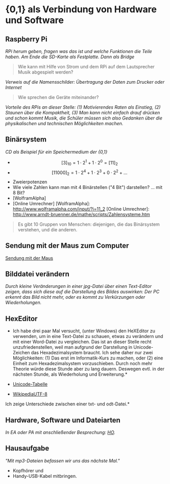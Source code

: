 # {0,1} als Verbindung von Hardware und Software

## Raspberry Pi
*RPi herum geben, fragen was das ist und welche Funktionen die Teile haben. Am Ende die SD-Karte als Festplatte. Dann als Bridge*

> Wie kann mit Hilfe von Strom und dem RPi auf dem Lautsprecher Musik abgespielt werden?

*Verweis auf die Namensschilder: Übertragung der Daten zum Drucker oder Internet*

> Wie sprechen die Geräte miteinander?

*Vorteile des RPis an dieser Stelle: (1) Motivierendes Raten als Einstieg, (2) Staunen über die Kompaktheit, (3) Man kann nicht einfach drauf drücken und schon kommt Musik, die Schüler müssen sich also Gedanken über die physikalischen und technischen Möglichkeiten machen.*

## Binärsystem

*CD als Beispiel für ein Speichermedium der {0,1}*

* $$[3]_{10} = 1 \cdot 2^1 + 1 \cdot 2^0 = [11]_2$$
* $$[11000]_2 = 1 \cdot 2^4 + 1 \cdot 2^3 + 0 \cdot 2^2 + ...$$
* Zweierpotenzen
* Wie viele Zahlen kann man mit 4 Binärstellen ("4 Bit") darstellen? ... mit 8 Bit?
* [WolframAlpha]
* [Online Umrechner]
[WolframAlpha]: http://www.wolframalpha.com/input/?i=11_2
[Online Umrechner]: http://www.arndt-bruenner.de/mathe/scripts/Zahlensysteme.htm

> Es gibt 10 Gruppen von Menschen: diejenigen, die das Binärsystem verstehen, und die anderen.

## Sendung mit der Maus zum Computer
[Sendung mit der Maus](https://www.youtube.com/watch?v=5PJZz04JGjs)

## Bilddatei verändern
*Durch kleine Veränderungen in einer jpg-Datei über einen Text-Editor zeigen, dass sich diese auf die Darstellung des Bildes auswirken: Der PC erkennt das Bild nicht mehr, oder es kommt zu Verkürzungen oder Wiederholungen.*

## HexEditor
* Ich habe drei paar Mal versucht, (unter Windows) den HeXEditor zu verwenden, um in eine Text-Datei zu schauen, etwas zu verändern und mit einer Word-Datei zu vergleichen. Das ist an dieser Stelle recht unzufriedenstellen, weil man aufgrund der Darstellung in Unicode-Zeichen das Hexadezimalsystem braucht. Ich sehe daher nur zwei Möglichkeiten: (1) Das erst im Informatik-Kurs zu machen, oder (2) eine Einheit zum Hexadezimalsystem vorzuschieben. Durch noch mehr Theorie würde diese Stunde aber zu lang dauern. Deswegen evtl. in der nächsten Stunde, als Wiederholung und Erweiterung.*

* [Unicode-Tabelle]
* [WikipediaUTF-8]

[WikipediaUTF-8]: https://de.wikipedia.org/wiki/UTF-8
[Unicode-Tabelle]: http://unicode-table.com/de/0032/

Ich zeige Unterschiede zwischen einer txt- und odt-Datei.*

## Hardware, Software und Dateiarten
*In EA oder PA mit anschließender Besprechung: [HO](HO_Hardware_Software_Datei-Endungen.md).*

## Hausaufgabe
*"Mit mp3-Dateien befassen wir uns das nächste Mal."*

* Kopfhörer und
* Handy-USB-Kabel mitbringen.


